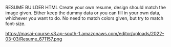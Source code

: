 RESUME BUILDER HTML
Create your own resume, design should match the image given. Either keep the dummy data or you can fill in your own data, whichever you want to do. No need to match colors given, but try to match font-size.

https://masai-course.s3.ap-south-1.amazonaws.com/editor/uploads/2022-03-03/Resume_671157.png